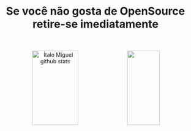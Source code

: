 <!-- <img width=100% src="https://capsule-render.vercel.app/api?type=waving&color=00bfbf&height=120&section=header"/> -->

<!-- <h1 align="center">Sempre foi mais fácil destruir do que criar. Spock</h1> -->
<h1 align="center">Se você não gosta de OpenSource retire-se imediatamente</h1>
<br />
<br />

<div align="center">  
  <img width="49%" height="195px" src="https://github-readme-stats.vercel.app/api?username=ItaloMiguel&show_icons=true&count_private=true&hide_border=true&title_color=00bfbf&icon_color=00bfbf&text_color=c9d1d9&bg_color=0d1117" alt="Ítalo Miguel github stats" /> 
  <img width="41%" height="195px" src="https://github-readme-stats.vercel.app/api/top-langs/?username=ItaloMiguel&layout=compact&hide_border=true&title_color=00bfbf&text_color=00bfbf&bg_color=0d1117" />
<!--    <img src="https://github-profile-trophy.vercel.app/?username=ItaloMiguel&theme=dracula&row=2&no-bg=true&column=3&margin-w=15&margin-h=15" /> -->
</div>

<!-- <img width=100% src="https://capsule-render.vercel.app/api?type=waving&color=00bfbf&height=120&section=footer"/> -->


